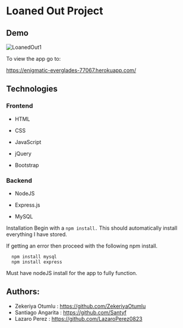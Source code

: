 # Loaned Out Project


## Demo

![LoanedOut1](https://user-images.githubusercontent.com/45694823/72305550-2386ce00-3642-11ea-85a9-7e6560fe034c.png)

To view the app go to:

https://enigmatic-everglades-77067.herokuapp.com/

## Technologies
### Frontend
* HTML

* CSS

* JavaScript

* jQuery

* Bootstrap

### Backend
* NodeJS

* Express.js

* MySQL

Installation
Begin with a ```npm install.``` This should automatically install everything I have stored.

If getting an error then proceed with the following npm install.
```
  npm install mysql
  npm install express
```
Must have nodeJS install for the app to fully function.

## Authors:
* Zekeriya Otumlu   : https://github.com/ZekeriyaOtumlu
* Santiago Angarita : https://github.com/Santyf
* Lazaro Perez      : https://github.com/LazaroPerez0823